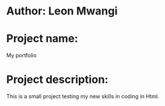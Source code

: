  # Author: Leon Mwangi
 # Project name: 
 My portfolio
 # Project description: 
 This is a small project testing my new skills in coding in Html.

